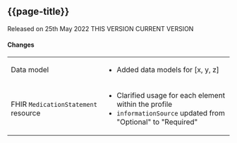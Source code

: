 ## {{page-title}}

<span class="nhsd-a-tag nhsd-a-tag--bg-light-blue">Released on 25th May 2022</span>
<span class="nhsd-a-tag nhsd-a-tag--bg-light-green">THIS VERSION</span>
<span class="nhsd-a-tag nhsd-a-tag--bg-light-red">CURRENT VERSION</span>

#### Changes

<table data-responsive>
    <tbody>
        <!-- Data model -->
        <tr>
            <td class="nhsd-m-table__highlighted-items">Data model</td>
            <td>
                <ul>
                    <li>Added data models for [x, y, z]</li>
                </ul>
            </td>
        </tr>
        <!-- FHIR MedicationStatement resource -->
        <tr>
            <td class="nhsd-m-table__highlighted-items">FHIR <code>MedicationStatement</code> resource</td>
            <td>
                <ul>
                    <li>Clarified usage for each element within the profile</li>
                    <li><code>informationSource</code> updated from "Optional" to "Required"</li>
                </ul>
            </td>
        </tr>
    </tbody>
</table>
